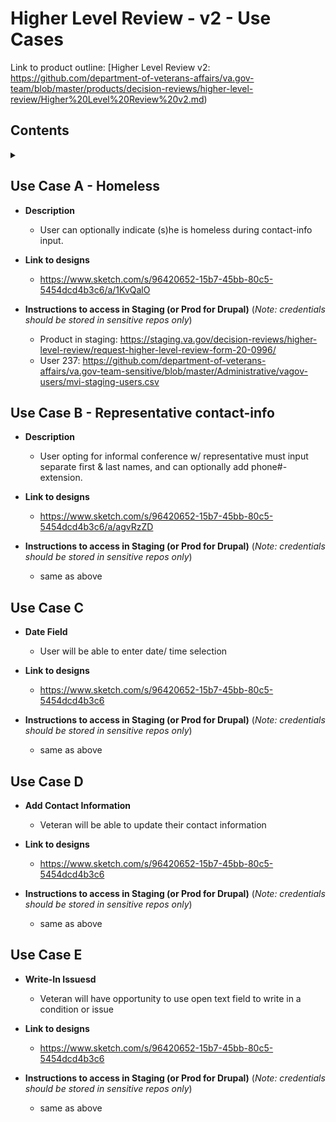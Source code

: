 # Higher Level Review - v2 - Use Cases

Link to product outline: [Higher Level Review v2: https://github.com/department-of-veterans-affairs/va.gov-team/blob/master/products/decision-reviews/higher-level-review/Higher%20Level%20Review%20v2.md)

## Contents
<details>
<summary></summary>
  
- [Use Case A - Homeless](#use-case-a---homeless)
- [Use Case B - Representative contact-info](#use-case-b---representative-contact-info)
- [Use Case C](#use-case-c)

</details>

## Use Case A - Homeless

* **Description**
  - User can optionally indicate (s)he is homeless during contact-info input.

* **Link to designs**
  - https://www.sketch.com/s/96420652-15b7-45bb-80c5-5454dcd4b3c6/a/1KvQalO

* **Instructions to access in Staging (or Prod for Drupal)** (_Note: credentials should be stored in sensitive repos only_)
  - Product in staging: https://staging.va.gov/decision-reviews/higher-level-review/request-higher-level-review-form-20-0996/
  - User 237: https://github.com/department-of-veterans-affairs/va.gov-team-sensitive/blob/master/Administrative/vagov-users/mvi-staging-users.csv

## Use Case B - Representative contact-info

* **Description**
  - User opting for informal conference w/ representative must input separate first & last names, and can optionally add phone#-extension.

* **Link to designs**
  - https://www.sketch.com/s/96420652-15b7-45bb-80c5-5454dcd4b3c6/a/agvRzZD

* **Instructions to access in Staging (or Prod for Drupal)** (_Note: credentials should be stored in sensitive repos only_)
  - same as above

## Use Case C

* **Date Field**
  - User will be able to enter date/ time selection

* **Link to designs**
  - https://www.sketch.com/s/96420652-15b7-45bb-80c5-5454dcd4b3c6

* **Instructions to access in Staging (or Prod for Drupal)** (_Note: credentials should be stored in sensitive repos only_)
  - same as above

## Use Case D

* **Add Contact Information**
  - Veteran will be able to update their contact information

* **Link to designs**
  - https://www.sketch.com/s/96420652-15b7-45bb-80c5-5454dcd4b3c6

* **Instructions to access in Staging (or Prod for Drupal)** (_Note: credentials should be stored in sensitive repos only_)
  - same as above

## Use Case E

* **Write-In Issuesd**
  - Veteran will have opportunity to use open text field to write in a condition or issue

* **Link to designs**
  - https://www.sketch.com/s/96420652-15b7-45bb-80c5-5454dcd4b3c6

* **Instructions to access in Staging (or Prod for Drupal)** (_Note: credentials should be stored in sensitive repos only_)
  - same as above


